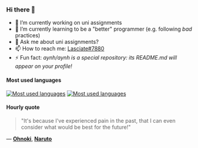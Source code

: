 ### Hi there 👋

- 🔭 I’m currently working on uni assignments
- 🌱 I’m currently learning to be a "better" programmer (e.g. following _bad_ practices)
- 💬 Ask me about uni assignments?
- 📫 How to reach me: [Lasciate#7880](https://discord.com/users/397878331862810634)
- ⚡ Fun fact: _aynh/aynh is a special repository: its README.md will appear on your profile!_

#### Most used languages

[![Most used languages](https://github-readme-stats-aynah.vercel.app/api/top-langs/?username=aynh&theme=solarized-dark&langs_count=6&layout=compact&hide_title=true)](https://github.com/anuraghazra/github-readme-stats#gh-dark-mode-only)
[![Most used languages](https://github-readme-stats-aynah.vercel.app/api/top-langs/?username=aynh&theme=solarized-light&langs_count=6&layout=compact&hide_title=true)](https://github.com/anuraghazra/github-readme-stats#gh-light-mode-only)

#### Hourly quote

> "It's because I've experienced pain in the past, that I can even consider what would be best for the future!"

&mdash; [**Ohnoki**](https://anidb.net/perl-bin/animedb.pl?adb.search=Ohnoki&show=characterlist&do.search=1&cleanurl=1), [**Naruto**](https://anidb.net/perl-bin/animedb.pl?adb.search=Naruto&show=animelist&do.search=1&cleanurl=1)
